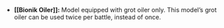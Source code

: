 - **[[Bionik Oiler]]:** Model equipped with grot oiler only. This model’s grot oiler can be used twice per battle, instead of once.